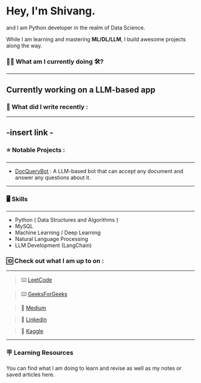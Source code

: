# Hey, I'm Shivang. 
and I am Python developer in the realm of Data Science.  

While I am learning and mastering **ML/DL/LLM**, I build awesome projects along the way.

### 🧗‍♂️ What am I currently doing 🛠?
---
Currently working on a LLM-based app
---

### 📰 What did I write recently :
---
-insert link -
---
### ⭐ Notable Projects :
---
- [DocQueryBot](https://llmdocumentquerybot-mmmqkmbxzzy2lezrcmdmhe.streamlit.app/) : A LLM-based bot that can accept any document and answer any questions about it.
---

### 🖥️ Skills 
---
- Python ( Data Structures and Algorithms )
- MySQL
- Machine Learning / Deep Learning 
- Natural Language Processing
- LLM Development (LangChain)

### 🆔 Check out what I am up to on :
---

> ⌨️ [LeetCode](https://leetcode.com/JarHead28/)

> ⌨️ [GeeksForGeeks](https://auth.geeksforgeeks.org/user/shivangkainthola64)

> 📰 [Medium](https://medium.com/@shivangkainthola28)

> 🏢 [Linkedin](https://www.linkedin.com/in/shivang-kainthola-2835151b9/)

> 🤖 [Kaggle](https://www.kaggle.com/shivangkainthola)

---

### 🪧 Learning Resources 

You can find what I am doing to learn and revise as well as my notes or saved articles here.


<!--
**HeadHunter28/HeadHunter28** is a ✨ _special_ ✨ repository because its `README.md` (this file) appears on your GitHub profile.

Here are some ideas to get you started:

- 🔭 I’m currently working on ...
- 🌱 I’m currently learning ...
- 👯 I’m looking to collaborate on ...
- 🤔 I’m looking for help with ...
- 💬 Ask me about ...
- 📫 How to reach me: ...
- 😄 Pronouns: ...
- ⚡ Fun fact: ...
-->
